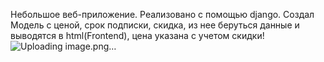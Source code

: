 Небольшое веб-приложение.
Реализовано с помощью django.
Создал Модель с ценой, срок подписки, скидка, из нее беруться данные и выводятся в html(Frontend), цена указана с учетом скидки!
![Uploading image.png…]()
